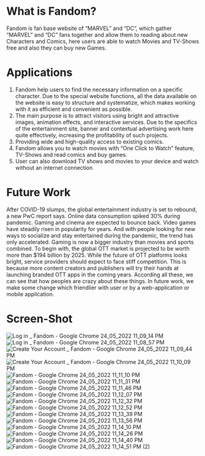# What is Fandom?
Fandom is fan base website of “MARVEL” and “DC”, which 
gather “MARVEL” and “DC” fans together and allow them to 
reading about new Characters and Comics, here users are able to 
watch Movies and TV-Shows free and also they can buy new 
Games.

# Applications
1. Fandom help users to find the necessary information on a specific character. Due to the 
special website functions, all the data available on the website is easy to structure and 
systematize, which makes working with it as efficient and convenient as possible.
2. The main purpose is to attract visitors using bright and attractive images, animation effects, 
and interactive services. Due to the specifics of the entertainment site, banner and 
contextual advertising work here quite effectively, increasing the profitability of such 
projects.
3. Providing wide and high-quality access to existing comics.
4. Fandom allows you to watch movies with “One Click to Watch” feature, TV-Shows and read 
comics and buy games.
5. User can also download TV shows and movies to your device and watch without an internet 
connection

# Future Work
After COVID-19 slumps, the global entertainment industry is set to rebound, 
a new PwC report says. Online data consumption spiked 30% during pandemic. Gaming and cinema are expected to bounce back.
Video games have steadily risen in popularity for years. And with 
people looking for new ways to socialize and stay entertained 
during the pandemic, the trend has only accelerated. Gaming is 
now a bigger industry than movies and sports combined. 
To begin with, the global OTT market is projected to be worth 
more than $194 billion by 2025. While the future of OTT platforms 
looks bright, service providers should expect to face stiff 
competition. This is because more content creators and 
publishers will try their hands at launching branded OTT apps in 
the coming years. 
According all these, we can see that how peoples are crazy about 
these things. In future work, we make some change which 
friendlier with user or by a web-application or mobile application. 

# Screen-Shot

![Log in _ Fandom - Google Chrome 24_05_2022 11_09_14 PM](https://user-images.githubusercontent.com/73516830/171027007-4eea1538-3919-45c6-93f8-cf6ef003c83f.png)
![Log in _ Fandom - Google Chrome 24_05_2022 11_08_57 PM](https://user-images.githubusercontent.com/73516830/171027016-990fd926-91df-44e8-bcde-60b0e63a314f.png)
![Create Your Account _ Fandom - Google Chrome 24_05_2022 11_09_44 PM](https://user-images.githubusercontent.com/73516830/171028692-446608ef-2ce6-44bc-b966-7174baddbfb2.png)
![Create Your Account _ Fandom - Google Chrome 24_05_2022 11_10_09 PM](https://user-images.githubusercontent.com/73516830/171028695-d09f6463-e5fa-4216-8411-a0583b1e9514.png)
![Fandom - Google Chrome 24_05_2022 11_11_10 PM](https://user-images.githubusercontent.com/73516830/171028696-6b8338fd-0d8e-4f57-a6c1-1d743d419940.png)
![Fandom - Google Chrome 24_05_2022 11_11_31 PM](https://user-images.githubusercontent.com/73516830/171028702-eab7f9dc-8633-402c-a43a-1a967dbbab48.png)
![Fandom - Google Chrome 24_05_2022 11_11_46 PM](https://user-images.githubusercontent.com/73516830/171028704-93ad552e-e12b-4018-893b-acc8fe904ccc.png)
![Fandom - Google Chrome 24_05_2022 11_12_07 PM](https://user-images.githubusercontent.com/73516830/171028705-3791a82f-002b-4154-8c2e-8c4faf5c559a.png)
![Fandom - Google Chrome 24_05_2022 11_12_32 PM](https://user-images.githubusercontent.com/73516830/171028707-45217330-0cb0-40a0-9139-ad666ba18073.png)
![Fandom - Google Chrome 24_05_2022 11_12_52 PM](https://user-images.githubusercontent.com/73516830/171028708-fa99fc2e-b071-416e-9b97-7441438ed244.png)
![Fandom - Google Chrome 24_05_2022 11_13_39 PM](https://user-images.githubusercontent.com/73516830/171028710-2f184bec-cec6-4e28-b6ee-fcb581810b3b.png)
![Fandom - Google Chrome 24_05_2022 11_13_56 PM](https://user-images.githubusercontent.com/73516830/171028712-82e7a840-bfb1-4dd1-8c87-b4e811270cf9.png)
![Fandom - Google Chrome 24_05_2022 11_14_10 PM](https://user-images.githubusercontent.com/73516830/171028716-d06a193d-b8d2-470c-9e9d-bc5612af1773.png)
![Fandom - Google Chrome 24_05_2022 11_14_26 PM](https://user-images.githubusercontent.com/73516830/171028719-c1f8c197-a350-4971-8799-b4d4cc732b29.png)
![Fandom - Google Chrome 24_05_2022 11_14_40 PM](https://user-images.githubusercontent.com/73516830/171028674-089d6848-0026-448c-923c-89b47615096d.png)
![Fandom - Google Chrome 24_05_2022 11_14_51 PM (2)](https://user-images.githubusercontent.com/73516830/171028686-21e4f605-08a8-49a5-b5d1-1673f562ee4f.png)
